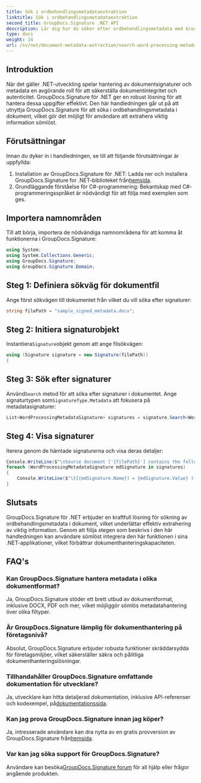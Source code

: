```yaml
---
title: Sök i ordbehandlingsmetadataextraktion
linktitle: Sök i ordbehandlingsmetadataextraktion
second_title: GroupDocs.Signature .NET API
description: Lär dig hur du söker efter ordbehandlingsmetadata med GroupDocs.Signature för .NET. Förbättra dokumenthanteringen med lätthet.
type: docs
weight: 14
url: /sv/net/document-metadata-extraction/search-word-processing-metadata-extraction/
---
```

## Introduktion
När det gäller .NET-utveckling spelar hantering av dokumentsignaturer och metadata en avgörande roll för att säkerställa dokumentintegritet och autenticitet. GroupDocs.Signature för .NET ger en robust lösning för att hantera dessa uppgifter effektivt. Den här handledningen går ut på att utnyttja GroupDocs.Signature för att söka i ordbehandlingsmetadata i dokument, vilket gör det möjligt för användare att extrahera viktig information sömlöst.
## Förutsättningar
Innan du dyker in i handledningen, se till att följande förutsättningar är uppfyllda:
1.  Installation av GroupDocs.Signature för .NET: Ladda ner och installera GroupDocs.Signature for .NET-biblioteket från[hemsida](https://releases.groupdocs.com/signature/net/).
2. Grundläggande förståelse för C#-programmering: Bekantskap med C#-programmeringsspråket är nödvändigt för att följa med exemplen som ges.

## Importera namnområden
Till att börja, importera de nödvändiga namnområdena för att komma åt funktionerna i GroupDocs.Signature:
```csharp
using System;
using System.Collections.Generic;
using GroupDocs.Signature;
using GroupDocs.Signature.Domain;
```
## Steg 1: Definiera sökväg för dokumentfil
Ange först sökvägen till dokumentet från vilket du vill söka efter signaturer:
```csharp
string filePath = "sample_signed_metadata.docx";
```
## Steg 2: Initiera signaturobjekt
 Instantiera`Signature`objekt genom att ange filsökvägen:
```csharp
using (Signature signature = new Signature(filePath))
{
```
## Steg 3: Sök efter signaturer
 Använd`Search` metod för att söka efter signaturer i dokumentet. Ange signaturtypen som`SignatureType.Metadata` att fokusera på metadatasignaturer:
```csharp
List<WordProcessingMetadataSignature> signatures = signature.Search<WordProcessingMetadataSignature>(SignatureType.Metadata);
```
## Steg 4: Visa signaturer
Iterera genom de hämtade signaturerna och visa deras detaljer:
```csharp
Console.WriteLine($"\nSource document ['{filePath}'] contains the following signatures:");
foreach (WordProcessingMetadataSignature mdSignature in signatures)
{
    Console.WriteLine($"\t[{mdSignature.Name}] = {mdSignature.Value} ({mdSignature.Type})");
}
```

## Slutsats
GroupDocs.Signature för .NET erbjuder en kraftfull lösning för sökning av ordbehandlingsmetadata i dokument, vilket underlättar effektiv extrahering av viktig information. Genom att följa stegen som beskrivs i den här handledningen kan användare sömlöst integrera den här funktionen i sina .NET-applikationer, vilket förbättrar dokumenthanteringskapaciteten.
## FAQ's
### Kan GroupDocs.Signature hantera metadata i olika dokumentformat?
Ja, GroupDocs.Signature stöder ett brett utbud av dokumentformat, inklusive DOCX, PDF och mer, vilket möjliggör sömlös metadatahantering över olika filtyper.
### Är GroupDocs.Signature lämplig för dokumenthantering på företagsnivå?
Absolut, GroupDocs.Signature erbjuder robusta funktioner skräddarsydda för företagsmiljöer, vilket säkerställer säkra och pålitliga dokumenthanteringslösningar.
### Tillhandahåller GroupDocs.Signature omfattande dokumentation för utvecklare?
 Ja, utvecklare kan hitta detaljerad dokumentation, inklusive API-referenser och kodexempel, på[dokumentationssida](https://reference.groupdocs.com/signature/net/).
### Kan jag prova GroupDocs.Signature innan jag köper?
 Ja, intresserade användare kan dra nytta av en gratis provversion av GroupDocs.Signature från[hemsida](https://releases.groupdocs.com/).
### Var kan jag söka support för GroupDocs.Signature?
 Användare kan besöka[GroupDocs.Signature forum](https://forum.groupdocs.com/c/signature/13) för all hjälp eller frågor angående produkten.